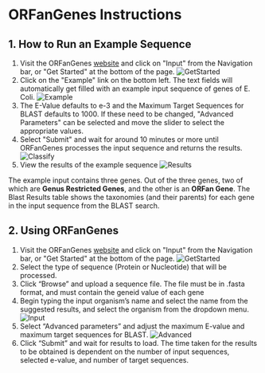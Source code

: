 # ORFanGenes Instructions

## 1. How to Run an Example Sequence

1. Visit the ORFanGenes [website](http://orfangenes.com) and click on "Input" from the Navigation bar, or "Get Started" 
at the bottom of the page.
![GetStarted](https://github.com/Savidude/ORFanGenes/blob/master/src/main/resources/static/assets/images/documentation/GetStarted.png)
1. Click on the "Example" link on the bottom left. The text fields will automatically get filled with an example input 
sequence of genes of E. Coli.
![Example](https://github.com/Savidude/ORFanGenes/blob/master/src/main/resources/static/assets/images/documentation/example.png)
1. The E-Value defaults to e-3 and the Maximum Target Sequences for BLAST defaults to 1000. If these need to be changed, 
"Advanced Parameters" can be selected and move the slider to select the appropriate values.
1. Select "Submit" and wait for around 10 minutes or more until ORFanGenes processes the input sequence and returns the results.
![Classify](https://github.com/Savidude/ORFanGenes/blob/master/src/main/resources/static/assets/images/documentation/classify.png)
1. View the results of the example sequence
![Results](https://github.com/Savidude/ORFanGenes/blob/master/src/main/resources/static/assets/images/documentation/classify.png)

The example input contains three genes. Out of the three genes, two of which are **Genus Restricted Genes**, and the other
is an **ORFan Gene**. The Blast Results table shows the taxonomies (and their parents) for each gene in the input sequence 
from the BLAST search.

## 2. Using ORFanGenes
1. Visit the ORFanGenes [website](http://orfangenes.com) and click on "Input" from the Navigation bar, or "Get Started" 
at the bottom of the page.
![GetStarted](https://github.com/Savidude/ORFanGenes/blob/master/src/main/resources/static/assets/images/documentation/GetStarted.png)
1. Select the type of sequence (Protein or Nucleotide) that will be processed.
1. Click “Browse” and upload a sequence file. The file must be in .fasta format, and must contain the geneid value of each 
gene
1. Begin typing the input organism’s name and select the name from the suggested results, and select the organism from 
the dropdown menu.
![Input](https://github.com/Savidude/ORFanGenes/blob/master/src/main/resources/static/assets/images/documentation/input.png)
1. Select “Advanced parameters” and adjust the maximum E-value and maximum target sequences for BLAST.
![Advanced](https://github.com/Savidude/ORFanGenes/blob/master/src/main/resources/static/assets/images/documentation/advanced.png)
1. Click “Submit” and wait for results to load. The time taken for the results to be obtained is dependent on the number 
of input sequences, selected e-value, and number of target sequences.
